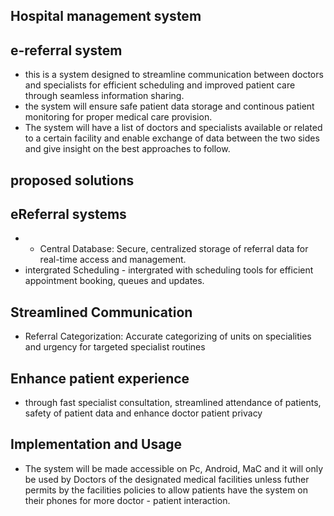 ## Hospital management system
## e-referral system
- this is a system designed to streamline communication between doctors and specialists
for efficient scheduling and improved patient care through seamless information sharing.
- the system will ensure safe patient data storage and continous patient monitoring for
proper medical care provision.
- The system will have a list of doctors and specialists available or related to a certain
facility and enable exchange of data between the two sides and give insight on the best approaches to follow.
## proposed solutions
## eReferral systems
- - Central Database: Secure, centralized storage of referral data for real-time access and management.
- intergrated Scheduling - intergrated with scheduling tools for efficient appointment booking, queues and updates.
## Streamlined Communication
- Referral Categorization: Accurate categorizing of units on specialities and urgency for targeted specialist routines
## Enhance patient experience
- through fast specialist consultation, streamlined attendance of patients, safety of patient data and enhance doctor patient
privacy
## Implementation and Usage
- The system will be made accessible on Pc, Android, MaC and it will only be used by Doctors of the designated medical
facilities unless futher permits by the facilities policies to allow patients have the system on their phones for
more doctor - patient interaction.
